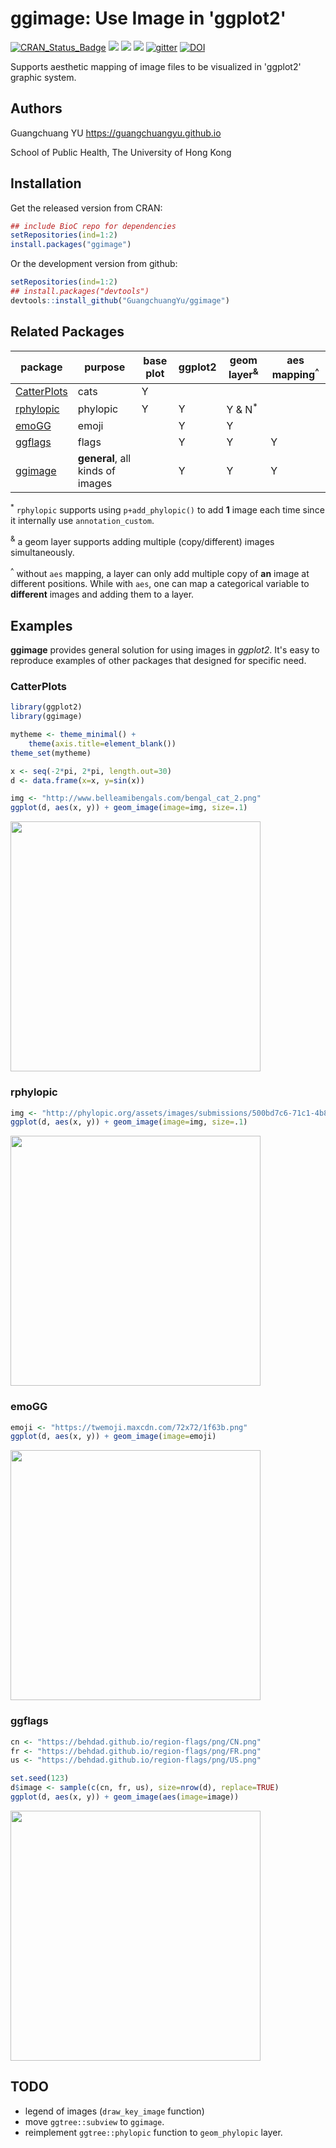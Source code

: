 # ggimage: Use Image in 'ggplot2'


[![CRAN_Status_Badge](http://www.r-pkg.org/badges/version/ggimage?color=green)](https://cran.r-project.org/package=ggimage)
![](http://cranlogs.r-pkg.org/badges/grand-total/ggimage?color=green)
![](http://cranlogs.r-pkg.org/badges/ggimage?color=green)
![](http://cranlogs.r-pkg.org/badges/last-week/ggimage?color=green)
[![gitter](https://img.shields.io/badge/GITTER-join%20chat-green.svg)](https://gitter.im/GuangchuangYu/Bioinformatics)
[![DOI](https://zenodo.org/badge/DOI/10.5281/zenodo.344625.svg)](https://doi.org/10.5281/zenodo.344625)



Supports aesthetic mapping of image files to be visualized in 'ggplot2' graphic system.


## Authors

Guangchuang YU <https://guangchuangyu.github.io>

School of Public Health, The University of Hong Kong

## Installation

Get the released version from CRAN:

```r
## include BioC repo for dependencies
setRepositories(ind=1:2)
install.packages("ggimage")
```

Or the development version from github:

```r
setRepositories(ind=1:2)
## install.packages("devtools")
devtools::install_github("GuangchuangYu/ggimage")
```

## Related Packages

| package                                                  |purpose        |base plot| ggplot2| geom layer<sup>&</sup>| aes mapping<sup>^</sup>|
| ---------------------------------------------------------| ------- | ------ |---------- |--------------- | ----------------- |
| [CatterPlots](https://github.com/Gibbsdavidl/CatterPlots)| cats                | Y           |             |                    |                |
| [rphylopic](https://github.com/sckott/rphylopic)         | phylopic           | Y           | Y          | Y & N<sup>*</sup>   |                 |
| [emoGG](https://github.com/dill/emoGG)                   | emoji                |             | Y          | Y                 |                 |
| [ggflags](https://github.com/baptiste/ggflags)           | flags                         |             | Y           | Y          | Y          |
| [ggimage](https://github.com/GuangchuangYu/ggimage)      |**general**, all kinds of images|    | Y           | Y                 | Y             |


<sup>\*</sup> `rphylopic` supports using `p+add_phylopic()` to add **1** image each time since it internally use `annotation_custom`.

<sup>&</sup> a geom layer supports adding multiple (copy/different) images simultaneously.

<sup>^</sup> without `aes` mapping, a layer can only add multiple copy of **an** image at different positions. While with `aes`, one can map a categorical variable to **different** images and adding them to a layer.

## Examples

**ggimage** provides general solution for using images in *ggplot2*. It's easy to reproduce examples of other packages that designed for specific need.

### CatterPlots

```r
library(ggplot2)
library(ggimage)

mytheme <- theme_minimal() +
    theme(axis.title=element_blank())
theme_set(mytheme)

x <- seq(-2*pi, 2*pi, length.out=30)
d <- data.frame(x=x, y=sin(x))

img <- "http://www.belleamibengals.com/bengal_cat_2.png"
ggplot(d, aes(x, y)) + geom_image(image=img, size=.1)
```

<img src="https://guangchuangyu.github.io/blog_images/R/ggimage/ggimage_CatterPlots.png" width="400">


### rphylopic

```r
img <- "http://phylopic.org/assets/images/submissions/500bd7c6-71c1-4b86-8e54-55f72ad1beca.128.png"
ggplot(d, aes(x, y)) + geom_image(image=img, size=.1)
```

<img src="https://guangchuangyu.github.io/blog_images/R/ggimage/ggimage_rphylopic.png" width="400">

### emoGG

```r
emoji <- "https://twemoji.maxcdn.com/72x72/1f63b.png"
ggplot(d, aes(x, y)) + geom_image(image=emoji)
```

<img src="https://guangchuangyu.github.io/blog_images/R/ggimage/ggimage_emoGG.png" width="400">

### ggflags

```r
cn <- "https://behdad.github.io/region-flags/png/CN.png"
fr <- "https://behdad.github.io/region-flags/png/FR.png"
us <- "https://behdad.github.io/region-flags/png/US.png"

set.seed(123)
d$image <- sample(c(cn, fr, us), size=nrow(d), replace=TRUE)
ggplot(d, aes(x, y)) + geom_image(aes(image=image))
```

<img src="https://guangchuangyu.github.io/blog_images/R/ggimage/ggimage_ggflags.png" width="400">

## TODO

+ legend of images (`draw_key_image` function)
+ move `ggtree::subview` to `ggimage`.
+ reimplement `ggtree::phylopic` function to `geom_phylopic` layer.
